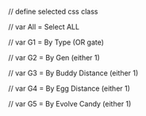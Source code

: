 // define selected css class

// var All = Select ALL

// var G1  = By Type (OR gate)

// var G2  = By Gen (either 1)

// var G3  = By Buddy Distance (either 1)

// var G4  = By Egg Distance (either 1)

// var G5  = By Evolve Candy (either 1)
